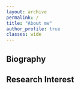 ```yaml
---
layout: archive
permalink: /
title: "About me"
author_profile: true
classes: wide
---
```


## Biography

## Research Interest
  
